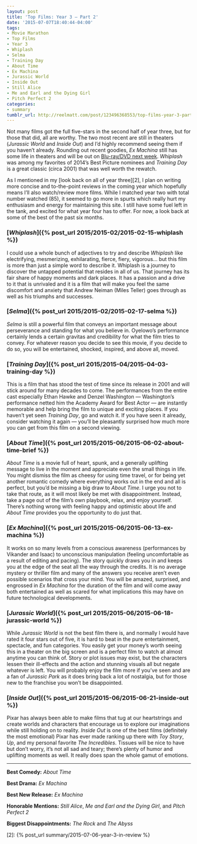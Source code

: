 ```yaml
---
layout: post
title: 'Top Films: Year 3 — Part 2'
date: '2015-07-07T18:40:44-04:00'
tags:
- Movie Marathon
- Top Films
- Year 3
- Whiplash
- Selma
- Training Day
- About Time
- Ex Machina
- Jurassic World
- Inside Out
- Still Alice
- Me and Earl and the Dying Girl
- Pitch Perfect 2
categories:
- summary
tumblr_url: http://reelmatt.com/post/123496368553/top-films-year-3-part-2
---
```


Not many films got the full five-stars in the second half of year three, but for those that did, all are worthy. The two most recent are still in theaters (*Jurassic World* and *Inside Out*) and I’d highly recommend seeing them if you haven’t already. Rounding out recent goodies, *Ex Machina* still has some life in theaters and will be out on [Blu-ray/DVD next week][1]. *Whiplash* was among my favorites of 2014’s Best Picture nominees and *Training Day* is a great classic (circa 2001) that was well worth the rewatch.

As I mentioned in my [look back on all of year three][2], I plan on writing more concise and to-the-point reviews in the coming year which hopefully means I’ll also watch/review more films. While I matched year two with total number watched (85), it seemed to go more in spurts which really hurt my enthusiasm and energy for maintaining this site. I still have some fuel left in the tank, and excited for what year four has to offer. For now, a look back at some of the best of the past six months.

### [*Whiplash*]({% post_url 2015/2015-02/2015-02-15-whiplash %})
I could use a whole bunch of adjectives to try and describe *Whiplash* like electrifying, mesmerizing, exhilarating, fierce, fiery, vigorous… but this film is more than just a simple word to describe it. Whiplash is a journey to discover the untapped potential that resides in all of us. That journey has its fair share of happy moments and dark places. It has a passion and a drive to it that is unrivaled and it is a film that will make you feel the same discomfort and anxiety that Andrew Neiman (Miles Teller) goes through as well as his triumphs and successes.

### [*Selma*]({% post_url 2015/2015-02/2015-02-17-selma %})
*Selma* is still a powerful film that conveys an important message about perseverance and standing for what you believe in. Oyelowo’s performance certainly lends a certain gravitas and credibility for what the film tries to convey. For whatever reason you decide to see this movie, if you decide to do so, you will be entertained, shocked, inspired, and above all, moved.

### [*Training Day*]({% post_url 2015/2015-04/2015-04-03-training-day %})
This is a film that has stood the test of time since its release in 2001 and will stick around for many decades to come. The performances from the entire cast especially Ethan Hawke and Denzel Washington — Washington’s performance netted him the Academy Award for Best Actor — are instantly memorable and help bring the film to unique and exciting places. If you haven’t yet seen *Training Day*, go and watch it. If you have seen it already, consider watching it again — you’ll be pleasantly surprised how much more you can get from this film on a second viewing.

### [*About Time*]({% post_url 2015/2015-06/2015-06-02-about-time-brief %})
*About Time* is a movie full of heart, spunk, and a generally uplifting message to live in the moment and appreciate even the small things in life. You might dismiss the film as cheesy for using time travel, or for being yet another romantic comedy where everything works out in the end and all is perfect, but you’d be missing a big draw to *About Time*. I urge you not to take that route, as it will most likely be met with disappointment. Instead, take a page out of the film’s own playbook, relax, and enjoy yourself. There’s nothing wrong with feeling happy and optimistic about life and *About Time* provides you the opportunity to do just that.

### [*Ex Machina*]({% post_url 2015/2015-06/2015-06-13-ex-machina %})
It works on so many levels from a conscious awareness (performances by Vikander and Isaac) to unconscious manipulation (feeling uncomfortable as a result of editing and pacing). The story quickly draws you in and keeps you at the edge of the seat all the way through the credits. It is no average mystery or thriller film and many of the answers you receive aren’t even possible scenarios that cross your mind. You will be amazed, surprised, and engrossed in *Ex Machina* for the duration of the film and will come away both entertained as well as scared for what implications this may have on future technological developments.

### [*Jurassic World*]({% post_url 2015/2015-06/2015-06-18-jurassic-world %})
While *Jurassic World* is not the best film there is, and normally I would have rated it four stars out of five, it is hard to beat in the pure entertainment, spectacle, and fun categories. You easily get your money’s worth seeing this in a theater on the big screen and is a perfect film to watch at almost anytime you can think of. Story or plot issues may exist, but the characters lessen their ill-effects and the action and stunning visuals all but negate whatever is left. You will probably enjoy the film more if you’ve seen and are a fan of *Jurassic Park* as it does bring back a lot of nostalgia, but for those new to the franchise you won’t be disappointed.

### [*Inside Out*]({% post_url 2015/2015-06/2015-06-21-inside-out %})
Pixar has always been able to make films that tug at our heartstrings and create worlds and characters that encourage us to explore our imaginations while still holding on to reality. *Inside Out* is one of the best films (definitely the most emotional) Pixar has ever made ranking up there with *Toy Story*, *Up*, and my personal favorite *The Incredibles*. Tissues will be nice to have but don’t worry, it’s not all sad and teary; there’s plenty of humor and uplifting moments as well. It really does span the whole gamut of emotions.

---

**Best Comedy:** *About Time*

**Best Drama:** *Ex Machina*

**Best New Release:** *Ex Machina*

**Honorable Mentions:** *Still Alice*, *Me and Earl and the Dying Girl*, and *Pitch Perfect 2*

**Biggest Disappointments:** *The Rock* and *The Abyss*

[1]: https://www.amazon.com/Ex-Machina-Blu-ray-Corey-Johnson/dp/B00XI057M0
[2]: {% post_url summary/2015-07-06-year-3-in-review %}